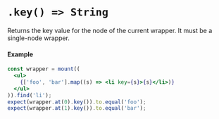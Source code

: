 # `.key() => String`

Returns the key value for the node of the current wrapper. It must be a single-node wrapper.

#### Example


```jsx
const wrapper = mount((
  <ul>
    {['foo', 'bar'].map((s) => <li key={s}>{s}</li>)}
  </ul>
)).find('li');
expect(wrapper.at(0).key()).to.equal('foo');
expect(wrapper.at(1).key()).to.equal('bar');
```
